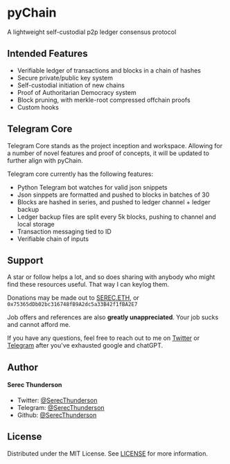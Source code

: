 
# pyChain
A lightweight self-custodial p2p ledger consensus protocol

## Intended Features    
- Verifiable ledger of transactions and blocks in a chain of hashes
- Secure private/public key system
- Self-custodial initiation of new chains
- Proof of Authoritarian Democracy system
- Block pruning, with merkle-root compressed offchain proofs
- Custom hooks 

## Telegram Core
Telegram Core stands as the project inception and workspace. Allowing for a number of novel features and proof of concepts, it will be updated to further align with pyChain.


Telegram core currently has the following features:
- Python Telegram bot watches for valid json snippets
- Json sinppets are formatted and pushed to blocks in batches of 30
- Blocks are hashed in series, and pushed to ledger channel + ledger backup
- Ledger backup files are split every 5k blocks, pushing to channel and local storage
- Transaction messaging tied to ID
- Verifiable chain of inputs

## Support  
A star or follow helps a lot, and so does sharing with anybody who might find these resources useful. That way I can keylog them.

Donations may be made out to [SEREC.ETH](https://app.ens.domains/serec.eth), or ```0x75365dDb02bc316748fB9A2dc5a33B42f1fBA2E7```

Job offers and references are also **greatly unappreciated**. Your job sucks and cannot afford me.

If you have any questions, feel free to reach out to me on [Twitter](https://twitter.com/SerecThunderson) or [Telegram](https://t.me/SerecThunderson) after you've exhausted google and chatGPT.
        
 ## Author
#### Serec Thunderson
- Twitter: [@SerecThunderson](https://twitter.com/SerecThunderson)
- Telegram: [@SerecThunderson](https://t.me/SerecThunderson)
- Github: [@SerecThunderson](https://github.com/SerecThunderson)

## License
Distributed under the MIT License. See [LICENSE](LICENSE) for more information.
